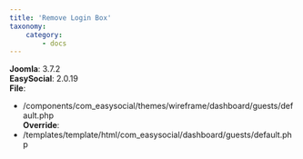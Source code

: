 ```yaml
---
title: 'Remove Login Box'
taxonomy:
    category:
        - docs
---
```


**Joomla**: 3.7.2</br>
**EasySocial**: 2.0.19</br>
**File**:</br>
* /components/com_easysocial/themes/wireframe/dashboard/guests/default.php</br>
**Override**:</br>
* /templates/template/html/com_easysocial/dashboard/guests/default.php</br>

